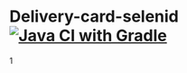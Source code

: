 # Delivery-card-selenid [![Java CI with Gradle](https://github.com/Tor419/Delivery-card-selenid/actions/workflows/gradle.yml/badge.svg)](https://github.com/Tor419/Delivery-card-selenid/actions/workflows/gradle.yml)
1
